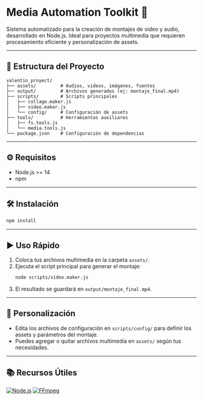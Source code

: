 # Media Automation Toolkit 🚀

Sistema automatizado para la creación de montajes de video y audio, desarrollado en Node.js. Ideal para proyectos multimedia que requieren procesamiento eficiente y personalización de assets.

---

## 📁 Estructura del Proyecto

```
valentin_proyect/
├── assets/         # Audios, videos, imágenes, fuentes
├── output/         # Archivos generados (ej: montaje_final.mp4)
├── scripts/        # Scripts principales
│   ├── collage.maker.js
│   ├── video.maker.js
│   └── config/     # Configuración de assets
├── tools/          # Herramientas auxiliares
│   ├── fs.tools.js
│   └── media.tools.js
└── package.json    # Configuración de dependencias
```

---

## ⚙️ Requisitos

- Node.js >= 14
- npm

---

## 🛠 Instalación

```bash
npm install
```

---

## ▶️ Uso Rápido

1. Coloca tus archivos multimedia en la carpeta `assets/`.
2. Ejecuta el script principal para generar el montaje:
   ```bash
   node scripts/video.maker.js
   ```
3. El resultado se guardará en `output/montaje_final.mp4`.

---

## 🧩 Personalización

- Edita los archivos de configuración en `scripts/config/` para definir los assets y parámetros del montaje.
- Puedes agregar o quitar archivos multimedia en `assets/` según tus necesidades.

---

## 📚 Recursos Útiles

[![Node.js](https://img.shields.io/badge/Node.js-Documentation-green?logo=node.js)](https://nodejs.org/es/docs/)
[![FFmpeg](https://img.shields.io/badge/FFmpeg-Guide-green?logo=ffmpeg)](https://ffmpeg.org/documentation.html)


